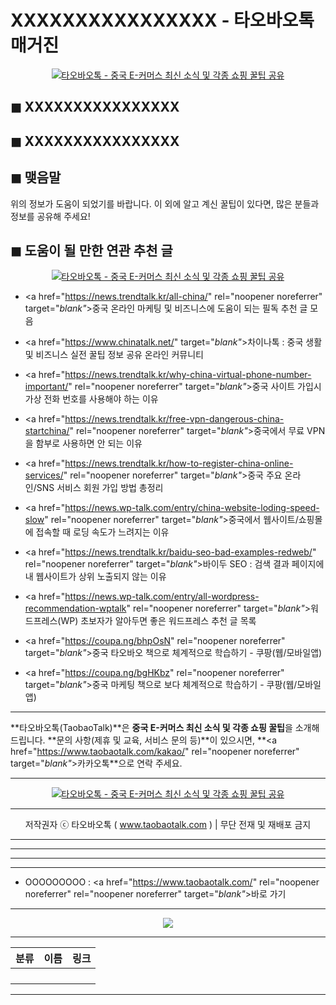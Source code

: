 <!-- ---
title: "XXXXXXXXXXXXXXXX - 타오바오톡 매거진"
date:
tags:
--- -->

# XXXXXXXXXXXXXXXX - 타오바오톡 매거진

<center><a href="https://www.taobaotalk.com/kakao/" rel="noopener noreferrer" target="_blank"_><img src="https://hellotblog.files.wordpress.com/2019/06/taobaotalk-logo-round-01-120x120.png" style="max-width:100%;" alt="타오바오톡 - 중국 E-커머스 최신 소식 및 각종 쇼핑 꿀팁 공유"></a></center>

## ◼︎ XXXXXXXXXXXXXXXX



## ◼︎ XXXXXXXXXXXXXXXX



## ◼︎ 맺음말

위의 정보가 도움이 되었기를 바랍니다.
이 외에 알고 계신 꿀팁이 있다면, 많은 분들과 정보를 공유해 주세요!

## ◼︎ 도움이 될 만한 연관 추천 글

<center><a href="https://www.taobaotalk.com/kakao/" rel="noopener noreferrer" target="_blank"_><img src="https://hellotblog.files.wordpress.com/2019/04/ttmkt-logo-girl-round-02-120x120.png" style="max-width:100%;" alt="타오바오톡 - 중국 E-커머스 최신 소식 및 각종 쇼핑 꿀팁 공유"></a></center>

- <a href="https://news.trendtalk.kr/all-china/" rel="noopener noreferrer" target="_blank"_>중국 온라인 마케팅 및 비즈니스에 도움이 되는 필독 추천 글 모음</a>

- <a href="https://www.chinatalk.net/" target="_blank"_>차이나톡 : 중국 생활 및 비즈니스 실전 꿀팁 정보 공유 온라인 커뮤니티</a>

- <a href="https://news.trendtalk.kr/why-china-virtual-phone-number-important/" rel="noopener noreferrer" target="_blank"_>중국 사이트 가입시 가상 전화 번호를 사용해야 하는 이유</a>

- <a href="https://news.trendtalk.kr/free-vpn-dangerous-china-startchina/" rel="noopener noreferrer" target="_blank"_>중국에서 무료 VPN을 함부로 사용하면 안 되는 이유</a>

- <a href="https://news.trendtalk.kr/how-to-register-china-online-services/" rel="noopener noreferrer" target="_blank"_>중국 주요 온라인/SNS 서비스 회원 가입 방법 총정리</a>

- <a href="https://news.wp-talk.com/entry/china-website-loding-speed-slow" rel="noopener noreferrer" target="_blank"_>중국에서 웹사이트/쇼핑몰에 접속할 때 로딩 속도가 느려지는 이유</a>

- <a href="https://news.trendtalk.kr/baidu-seo-bad-examples-redweb/" rel="noopener noreferrer" target="_blank"_>바이두 SEO : 검색 결과 페이지에 내 웹사이트가 상위 노출되지 않는 이유</a>

- <a href="https://news.wp-talk.com/entry/all-wordpress-recommendation-wptalk" rel="noopener noreferrer" target="_blank"_>워드프레스(WP) 초보자가 알아두면 좋은 워드프레스 추천 글 목록</a>

- <a href="https://coupa.ng/bhpOsN" rel="noopener noreferrer" target="_blank"_>중국 타오바오 책으로 체계적으로 학습하기 - 쿠팡(웹/모바일앱)</a>

- <a href="https://coupa.ng/bgHKbz" rel="noopener noreferrer" target="_blank"_>중국 마케팅 책으로 보다 체계적으로 학습하기 - 쿠팡(웹/모바일앱)</a>

***
**타오바오톡(TaobaoTalk)**은 **중국 E-커머스 최신 소식 및 각종 쇼핑 꿀팁**을 소개해 드립니다.
**문의 사항(제휴 및 교육, 서비스 문의 등)**이 있으시면, **<a href="https://www.taobaotalk.com/kakao/" rel="noopener noreferrer" target="_blank"_>카카오톡</a>**으로 연락 주세요.

***
<center><a href="https://www.taobaotalk.com/kakao/" rel="noopener noreferrer" target="_blank"_><img src="https://hellotblog.files.wordpress.com/2019/06/taobaotalk-logo-round-01-120x120.png" style="max-width:100%;" alt="타오바오톡 - 중국 E-커머스 최신 소식 및 각종 쇼핑 꿀팁 공유"></a></center>

***
<center>저작권자 ⓒ 타오바오톡 ( <a href="https://www.taobaotalk.com/" rel="noopener noreferrer" target="_blank"_>www.taobaotalk.com</a> ) | 무단 전재 및 재배포 금지</center>

***
<!-- Google Adsense (TrendTalk News : Middle) -->
<ins class="adsbygoogle"
  style="display:block"
  data-ad-client="ca-pub-1087484447886876"
  data-ad-slot="7181624283"
  data-ad-format="auto"
  data-full-width-responsive="false"></ins>
<script>
	(adsbygoogle = window.adsbygoogle || []).push({});
</script>

***
***
***
- OOOOOOOOO : <a href="https://www.taobaotalk.com/" rel="noopener noreferrer" rel="noopener noreferrer" target="_blank"_>바로 가기</a>

***
<center><a href="https://www.taobaotalk.com/kakao/" rel="noopener noreferrer" rel="noopener noreferrer" target="_blank"_><img src="https://hellotblog.files.wordpress.com/2019/06/taobaotalk-banner-01-966x200.png"></a></center>

***
|분류|이름|링크|
|:-:|:-:|:-:|
||||
||||
||||
||||

***
